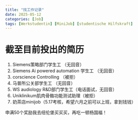 ```yaml
---
title: "找工作记录"
date: 2025-05-12
categories: [Job]
tags: [Werkstudentin] [MiniJob] [studentische Hilfskraft]
---
```


# 截至目前投出的简历

1. Siemens策略部门学生工 （无回音）
2. Siemens Ai powered automation 学生工 （无回音）
3. corscience Controlling （被拒）
4. 马普所公关部学生工 （无回音）
5. WS audiology R&D部门学生工（电话面试，无回音）
6. Uniklinikum肌肉骨骼功能测试助理（被拒）
7. 奶茶店minijob（5.17考核，希望六月之前可以上班，拿到钱钱）

申满50个奖励我去纽伦堡买买买，再吃一顿杨国福！
